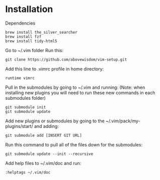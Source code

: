 # Installation

Dependencies
```
brew install the_silver_searcher
brew install fzf
brew install tidy-html5
```
Go to ~/.vim folder Run this: 
```
git clone https://github.com/abovewisdom/vim-setup.git
```
Add this line to .vimrc profile in home directory: 
```
runtime vimrc
```
Pull in the submodules by going to ~/.vim and running:
(Note: when installing new plugins you will need to run these new commands in each submodules folder)
```
git submodule init
git submodule update
```
Add new plugins or submodules by going to the ~/.vim/pack/my-plugins/start/ and adding:
```
git submodule add [INSERT GIT URL]
```
Run this command to pull all of the files down for the submodules:
```
git submodule update --init --recursive
```
Add help files to ~/.vim/doc and run: 
```
:helptags ~/.vim/doc
```
